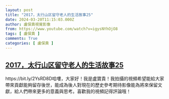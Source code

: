 ```yaml
---
layout: post
title: "2017，太行山区留守老人的生活故事25"
date: 2024-03-20T11:15:03.000Z
author: 盧保貴視覺影像
from: https://www.youtube.com/watch?v=igysNYhOjO8
tags: [ 盧保貴 ]
comments: True
categories: [ 盧保貴 ]
---
```

<!--1710933303000-->
[2017，太行山区留守老人的生活故事25](https://www.youtube.com/watch?v=igysNYhOjO8)
------

<div>
https://bit.ly/2YsRD8D哈嘍，大家好！我是盧寶貴！我拍攝的視頻希望能給大家帶來貢獻能夠留存後世，能成為後人對現在的歷史參考期待影像能為將來保留文獻，給人們帶來更多的意義與思考。喜歡我的視頻記得評論哦！
</div>
